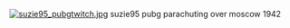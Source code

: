 [![suzie95_pubgtwitch.jpg](https://i.postimg.cc/nzvqbmBg/94bbbf4b83.jpg)](https://postimg.cc/1n38DfWr)
suzie95 pubg parachuting over moscow 1942
